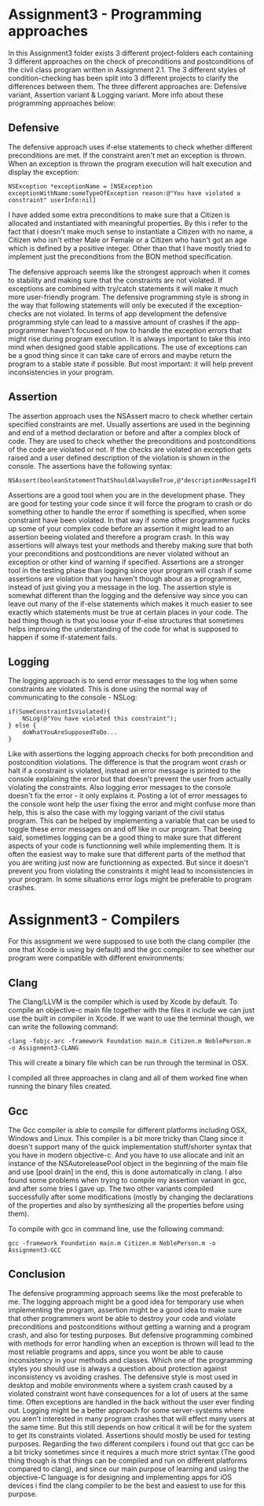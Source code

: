 Assignment3 - Programming approaches
====================================

In this Assignment3 folder exists 3 different project-folders each containing 3 different approaches on the check of preconditions and postconditions of the civil class program written in Assignment 2.1. The 3 different styles of condition-checking has been split into 3 different projects to clarify the differences between them. The three different approaches are: Defensive variant, Assertion variant & Logging variant. More info about these programming approaches below:

Defensive
---------
The defensive approach uses if-else statements to check whether different preconditions are met. If the constraint aren't met an exception is thrown. When an exception is thrown the program execution will halt execution and display the exception:

	NSException *exceptionName = [NSException exceptionWithName:someTypeOfException reason:@"You have violated a constraint" userInfo:nil]

I have added some extra preconditions to make sure that a Citizen is allocated and instantiated with meaningful properties. By this i refer to the fact that i doesn't make much sense to instantiate a Citizen with no name, a Citizen who isn't either Male or Female or a Citizen who hasn't got an age which is defined by a positive integer. Other than that I have mostly tried to implement just the preconditions from the BON method specification.

The defensive approach seems like the strongest approach when it comes to stability and making sure that the constraints are not violated. If exceptions are combined with try/catch statements it will make it much more user-friendly program. The defensive programming style is strong in the way that following statements will only be executed if the exception-checks are not violated. In terms of app development the defensive programming style can lead to a massive amount of crashes if the app-programmer haven't focused on how to handle the exception errors that might rise during program execution. It is always important to take this into mind when designed good stable applications. The use of exceptions can be a good thing since it can take care of errors and maybe return the program to a stable state if possible. But most important: it will help prevent inconsistencies in your program.

Assertion
---------
The assertion approach uses the NSAssert macro to check whether certain specified constraints are met. Usually assertions are used in the beginning and end of a method declaration or before and after a complex block of code. They are used to check whether the preconditions and postconditions of the code are violated or not. If the checks are violated an exception gets raised and a user defined description of the violation is shown in the console. The assertions have the following syntax:

	NSAssert(booleanStatementThatShouldAlwaysBeTrue,@"descriptionMessageIfBooleanCheckEvaluatesFalse")
	
Assertions are a good tool when you are in the development phase. They are good for testing your code since it will force the program to crash or do something other to handle the error if something is specified, when some constraint have been violated. In that way if some other programmer fucks up some of your complex code before an assertion it might lead to an assertion beeing violated and therefore a program crash. In this way assertions will always test your methods and thereby making sure that both your preconditions and postconditions are never violated without an exception or other kind of warning if specified. Assertions are a stronger tool in the testing phase than logging since your program will crash if some assertions are violation that you haven't though about as a programmer, instead of just giving you a message in the log. The assertion style is somewhat different than the logging and the defensive way since you can leave out many of the if-else statements which makes it much easier to see exactly which statements must be true at certain places in your code. The bad thing though is that you loose your if-else structures that sometimes helps improving the understanding of the code for what is supposed to happen if some if-statement fails.

Logging
-------
The logging approach is to send error messages to the log when some constraints are violated. This is done using the normal way of communicating to the console - NSLog:

	if(SomeConstraintIsViolated){
		NSLog(@"You have violated this constraint");
	} else {
		doWhatYouAreSupposedToDo...
	}

Like with assertions the logging approach checks for both precondition and postcondition violations. The difference is that the program wont crash or halt if a constraint is violated, instead an error message is printed to the console explaining the error but that doesn't prevent the user from actually violating the constraints. Also logging error messages to the console doesn't fix the error - it only explains it. Posting a lot of error messages to the console wont help the user fixing the error and might confuse more than help, this is also the case with my logging variant of the civil status program. This can be helped by implementing a variable that can be used to toggle these error messages on and off like in our program. That beeing said, sometimes logging can be a good thing to make sure that different aspects of your code is functionning well while implementing them. It is often the easiest way to make sure that different parts of the method that you are writing just now are functionning as expected. But since it doesn't prevent you from violating the constraints it might lead to inconsistencies in your program. In some situations error logs might be preferable to program crashes.

Assignment3 - Compilers
=======================

For this assignment we were supposed to use both the clang compiler (the one that Xcode is using by default) and the gcc compiler to see whether our program were compatible with different environments:

Clang
-----
The Clang/LLVM is the compiler which is used by Xcode by default. To compile an objective-c main file together with the files it include we can just use the built in compiler in Xcode. If we want to use the terminal though, we can write the following command:

	clang -fobjc-arc -framework Foundation main.m Citizen.m NoblePerson.m -o Assignment3-CLANG
	
This will create a binary file which can be run through the terminal in OSX.

I compiled all three approaches in clang and all of them worked fine when running the binary files created.

Gcc
---
The Gcc compiler is able to compile for different platforms including OSX, Windows and Linux. This compiler is a bit more tricky than Clang since it doesn't support many of the quick implementation stuff/shorter syntax that you have in modern objective-c. And you have to use allocate and init an instance of the NSAutoreleasePool object in the beginning of the main file and use [pool drain] in the end, this is done automatically in clang. I also found some problems when trying to compile my assertion variant in gcc, and after some tries I gave up. The two other variants compiled successfully after some modifications (mostly by changing the declarations of the properties and also by synthesizing all the properties before using them).

To compile with gcc in command line, use the following command:

	gcc -framework Foundation main.m Citizen.m NoblePerson.m -o Assignment3-GCC

Conclusion
----------
The defensive programming approach seems like the most preferable to me. The logging approach might be a good idea for temporary use when implementing the program, assertion might be a good idea to make sure that other programmers wont be able to destroy your code and violate preconditions and postconditions without getting a warning and a program crash, and also for testing purposes. But defensive programming combined with methods for error handling when an exception is thrown will lead to the most reliable programs and apps, since you wont be able to cause inconsistency in your methods and classes. Which one of the programming styles you should use is always a question about protection against inconsistency vs avoiding crashes. The defensive style is most used in desktop and mobile environments where a system crash caused by a violated constraint wont have consequences for a lot of users at the same time. Often exceptions are handled in the back without the user ever finding out. Logging might be a better approach for some server-systems where you aren't interested in many program crashes that will effect many users at the same time. But this still depends on how critical it will be for the system to get its constraints violated. Assertions should mostly be used for testing purposes. Regarding the two different compilers i found out that gcc can be a bit tricky sometimes since it requires a much more strict syntax (The good thing though is that things can be compiled and run on different platforms compared to clang), and since our main purpose of learning and using the objective-C language is for designing and implementing apps for iOS devices i find the clang compiler to be the best and easiest to use for this purpose. 